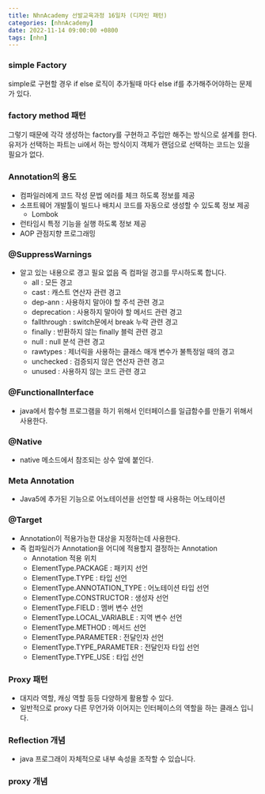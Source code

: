 ```yaml
---
title: NhnAcademy 선발교육과정 16일차 (디자인 패턴)
categories: [nhnAcademy]
date: 2022-11-14 09:00:00 +0800
tags: [nhn]
---
```


### simple Factory
simple로 구현할 경우 if else 로직이 추가될때 마다 else if를 추가해주어야하는 문제가 있다.

### factory method 패턴
그렇기 때문에 각각 생성하는 factory를 구현하고 주입만 해주는 방식으로 설계를 한다.
유저가 선택하는 파트는 ui에서 하는 방식이지 객체가 랜덤으로 선택하는 코드는 있을 필요가 없다.

### Annotation의 용도
- 컴파일러에게 코드 작성 문법 에러를 체크 하도록 정보를 제공
- 소프트웨어 개발툴이 빌드나 배치시 코드를 자동으로 생성할 수 있도록 정보 제공
  - Lombok
- 런타임시 특정 기능을 실행 하도록 정보 제공
- AOP 관점지향 프로그래밍

### @SuppressWarnings
- 알고 있는 내용으로 경고 필요 없음 즉 컴파일 경고를 무시하도록 합니다.
  - all : 모든 경고
  - cast : 캐스트 연산자 관련 경고
  - dep-ann : 사용하지 말아야 할 주석 관련 경고
  - deprecation : 사용하지 말아야 할 메서드 관련 경고
  - fallthrough : switch문에서 break 누락 관련 경고
  - finally : 반환하지 않는 finally 블럭 관련 경고
  - null : null 분석 관련 경고
  - rawtypes : 제너릭을 사용하는 클래스 매개 변수가 불특정일 때의 경고
  - unchecked : 검증되지 않은 연산자 관련 경고
  - unused : 사용하지 않는 코드 관련 경고

### @FunctionalInterface
- java에서 함수형 프로그램을 하기 위해서 인터페이스를 일급함수를 만들기 위해서 사용한다.


### @Native
- native 메소드에서 참조되는 상수 앞에 붙인다.



### Meta Annotation
- Java5에 추가된  기능으로 어노테이션을  선언할 때 사용하는  어노테이션

### @Target
- Annotation이 적용가능한 대상을 지정하는데 사용한다.
- 즉 컴파일러가 Annotation을 어디에 적용할지 결정하는 Annotation
  - Annotation 적용 위치
  - ElementType.PACKAGE : 패키지 선언
  - ElementType.TYPE : 타입 선언
  - ElementType.ANNOTATION_TYPE : 어노테이션 타입 선언
  - ElementType.CONSTRUCTOR : 생성자 선언
  - ElementType.FIELD : 멤버 변수 선언
  - ElementType.LOCAL_VARIABLE : 지역 변수 선언
  - ElementType.METHOD : 메서드 선언
  - ElementType.PARAMETER : 전달인자 선언
  - ElementType.TYPE_PARAMETER : 전달인자 타입 선언
  - ElementType.TYPE_USE : 타입 선언

### Proxy 패턴
- 대지라 역할, 캐싱 역할 등등 다양하게 활용할 수 있다.
- 일반적으로 proxy 다른 무언가와 이어지는 인터페이스의 역할을 하는 클래스 입니다.

### Reflection 개념
- java 프로그래이 자체적으로 내부 속성을 조작할 수 있습니다.

### proxy 개념
